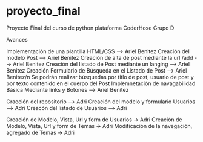 # proyecto_final


Proyecto Final del curso de python plataforma CoderHose Grupo D 

Avances

Implementación de una plantilla HTML/CSS --> Ariel Benitez
Creación del modelo Post --> Ariel Benitez
Creación de alta de post mediante la url /add --> Ariel Benitez
Creación del listado de Post mediante un langing  --> Ariel Benitez
Creación Formulario de Búsqueda en el Listado de Post --> Ariel Benitez/n
Se podrán realizar búsquedas por titlo de post, usuario de post y por texto contenido en el cuerpo del Post
Implemnetación de navagabilidad Básica Mediante links y Botones --> Ariel Benitez

Craeción del repositorio --> Adri
Creación del modelo y formulario Usuarios --> Adri
Creacón del listado de Usuarios --> Adri

Creación de Modelo, Vista, Url y form de Usuarios -> Adri
Creación de Modelo, Vista, Url y form de Temas -> Adri
Modificación de la navegación, agregado de Temas ->  Adri

